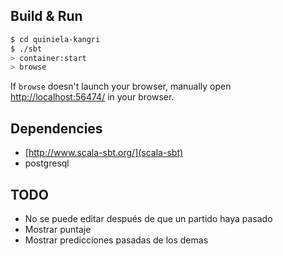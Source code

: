 ## Build & Run ##

```sh
$ cd quiniela-kangri
$ ./sbt
> container:start
> browse
```

If `browse` doesn't launch your browser, manually open [http://localhost:56474/](http://localhost:56474/) in your browser.

## Dependencies ##

 * [http://www.scala-sbt.org/](scala-sbt)
 * postgresql

## TODO ##

 * No se puede editar después de que un partido haya pasado
 * Mostrar puntaje
 * Mostrar predicciones pasadas de los demas

